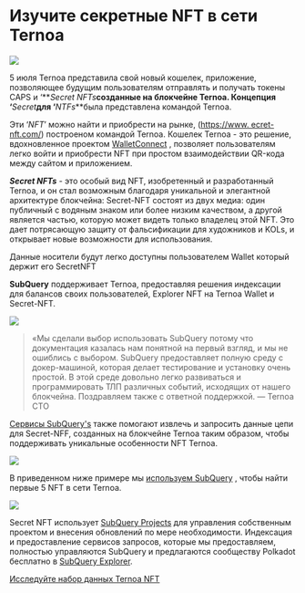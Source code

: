 # Изучите секретные NFT в сети Ternoa

![](https://miro.medium.com/max/1200/0*s1fSGGelS-HVJNBm)

5 июля Ternoa представила свой новый кошелек, приложение, позволяющее будущим пользователям отправлять и получать токены CAPS и ‘**_Secret NFTs_**созданные на блокчейне Ternoa. Концепция ‘**_Secret_**для ‘**_NTFs_**была представлена командой Ternoa.

Эти ‘_NFT_’ можно найти и приобрести на рынке, ([https://www. ecret-nft.com/](https://www.secret-nft.com/)) построеном командой Ternoa. Кошелек Ternoa - это решение, вдохновленное проектом [WalletConnect](https://walletconnect.org/) , позволяет пользователям легко войти и приобрести NFT при простом взаимодействии QR-кода между сайтом и приложением.

**_Secret NFTs_** - это особый вид NFT, изобретенный и разработанный Ternoa, и он стал возможным благодаря уникальной и элегантной архитектуре блокчейна: Secret-NFT состоят из двух медиа: один публичный с водяным знаком или более низким качеством, а другой является частью, которую может видеть только владелец этой NFT. Это дает потрясающую защиту от фальсификации для художников и KOLs, и открывает новые возможности для использования.

Данные носители будут легко доступны пользователем Wallet который держит его SecretNFT

**SubQuery** поддерживает Ternoa, предоставляя решения индексации для балансов своих пользователей, Explorer NFT на Ternoa Wallet и Secret-NFT.

![](https://miro.medium.com/max/1400/0*gquKRKBgiyAAxRFZ)

> «Мы сделали выбор использовать SubQuery потому что документация казалась нам понятной на первый взгляд, и мы не ошиблись с выбором. SubQuery предоставляет полную среду с докер-машиной, которая делает тестирование и установку очень простой. В этой среде довольно легко развиваться и программировать ТЛП  различных событий, исходящих от нашего блокчейна. Поздравляем также с ответной поддержкой. — Ternoa CTO

[Сервисы SubQuery's](https://subquery.network/) также помогают извлечь и запросить данные цепи для Secret-NFF, созданных на блокчейне Ternoa таким образом, чтобы поддерживать уникальные особенности NFT Ternoa.

![](https://miro.medium.com/max/1400/0*CA7lfxmZxHCKhzWw)

В приведенном ниже примере мы [используем SubQuery](https://explorer.subquery.network/subquery/capsule-corp-ternoa/indexer) , чтобы найти первые 5 NFT в сети Ternoa.

![](https://miro.medium.com/max/1400/0*YaQGpb3xUn7BUESx)

Secret NFT использует [SubQuery Projects](https://project.subquery.network/) для управления собственным проектом и внесения обновлений по мере необходимости. Индексация и предоставление сервисов запросов, которые мы предоставляем, полностью управляются SubQuery и предлагаются сообществу Polkadot бесплатно в [SubQuery Explorer](https://explorer.subquery.network/).

[Исследуйте набор данных Ternoa NFT](https://explorer.subquery.network/subquery/capsule-corp-ternoa/indexer)
